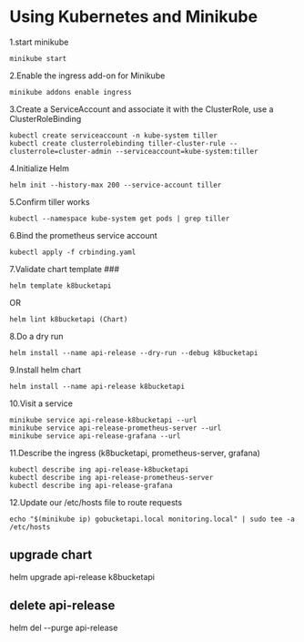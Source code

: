 # Using Kubernetes and Minikube

1.start minikube

```shell
minikube start
```

2.Enable the ingress add-on for Minikube

```shell
minikube addons enable ingress
```

3.Create a ServiceAccount and associate it with the ClusterRole, use a ClusterRoleBinding

```shell
kubectl create serviceaccount -n kube-system tiller
kubectl create clusterrolebinding tiller-cluster-rule --clusterrole=cluster-admin --serviceaccount=kube-system:tiller
```

4.Initialize Helm

```shell
helm init --history-max 200 --service-account tiller
```

5.Confirm tiller works

```shell
kubectl --namespace kube-system get pods | grep tiller
```

6.Bind the prometheus service account

```shell
kubectl apply -f crbinding.yaml
```

7.Validate chart template ###

```shell
helm template k8bucketapi
```

OR

```shell
helm lint k8bucketapi (Chart)
```

8.Do a dry run

```shell
helm install --name api-release --dry-run --debug k8bucketapi
```

9.Install helm chart

```shell
helm install --name api-release k8bucketapi
```

10.Visit a service

```shell
minikube service api-release-k8bucketapi --url
minikube service api-release-prometheus-server --url
minikube service api-release-grafana --url
```

11.Describe the ingress (k8bucketapi, prometheus-server, grafana)

```shell
kubectl describe ing api-release-k8bucketapi
kubectl describe ing api-release-prometheus-server
kubectl describe ing api-release-grafana
```

12.Update our /etc/hosts file to route requests

```shell
echo "$(minikube ip) gobucketapi.local monitoring.local" | sudo tee -a /etc/hosts
```

## upgrade chart

helm upgrade api-release k8bucketapi

## delete api-release

helm del --purge api-release
